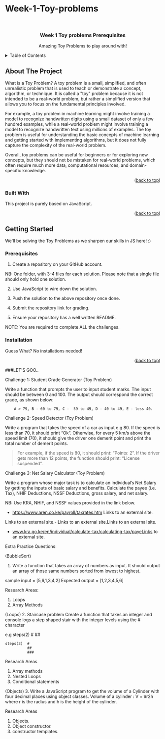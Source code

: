 # Week-1-Toy-problems
<!-- PROJECT LOGO -->
<br />
<div align="center">
  <a href="https://github.com/LimisiMike/Week-1-Toy-problems/edit/main/README.md"></a>

  <h3 align="center">Week 1 Toy problems Prerequisites</h3>

  <p align="center">
    Amazing Toy Problems to play around with!
    <br />
  </p>
</div>



<!-- TABLE OF CONTENTS -->
<details>
  <summary>Table of Contents</summary>
  <ol>
    <li>
      <a href="#about-the-project">About The Project</a>
    </li>
    <li>
      <a href="#getting-started">Getting Started</a>
      <ul>
        <li><a href="#prerequisites">Prerequisites</a></li>
        <li><a href="#installation">Installation</a></li>
      </ul>
    </li>
    <li><a href="#challenge1">Challenge 1: Student Grade Generator (Toy Problem)</a></li>
    <li><a href="#challenge2">Challenge 2: Speed Detector (Toy Problem)</a></li>
    <li><a href="#challenge3">Challenge 3: Net Salary Calculator (Toy Problem)</a></li>
    <li><a href="#Extras">Extra Practice Questions:</a></li>
  </ol>
</details>



<!-- ABOUT THE PROJECT -->
## About The Project
What is a Toy Problem?
A toy problem is a small, simplified, and often unrealistic problem that is used to teach or demonstrate a concept, algorithm, or technique. It is called a "toy" problem because it is not intended to be a real-world problem, but rather a simplified version that allows you to focus on the fundamental principles involved.

For example, a toy problem in machine learning might involve training a model to recognize handwritten digits using a small dataset of only a few hundred examples, while a real-world problem might involve training a model to recognize handwritten text using millions of examples. The toy problem is useful for understanding the basic concepts of machine learning and getting started with implementing algorithms, but it does not fully capture the complexity of the real-world problem.

Overall, toy problems can be useful for beginners or for exploring new concepts, but they should not be mistaken for real-world problems, which often require much more data, computational resources, and domain-specific knowledge.

<p align="right">(<a href="#readme-top">back to top</a>)</p>



### Built With

This project is purely based on JavaScript.

<p align="right">(<a href="#readme-top">back to top</a>)</p>



<!-- GETTING STARTED -->
## Getting Started

We'll be solving the Toy Problems as we sharpen our skills in JS here! :)

### Prerequisites
1. Create a repository on your GitHub account. 

NB: One folder, with 3-4 files for each solution. Please note that a single file should only hold one solution.

2. Use JavaScript to wire down the solution.

3. Push the solution to the above repository once done.

4. Submit the repository link for grading.

5. Ensure your repository has a well written README.

NOTE: You are required to complete ALL the challenges.

### Installation

Guess What? No installations needed!

<p align="right">(<a href="#readme-top">back to top</a>)</p>


###LET'S GOO..

Challenge 1: Student Grade Generator (Toy Problem)

Write a function that prompts the user to input student marks. The input should be between 0 and 100. The output should correspond the correct grade, as shown below: 

        A > 79, B - 60 to 79, C -  59 to 49, D - 40 to 49, E - less 40.

 

Challenge 2: Speed Detector (Toy Problem)

Write a program that takes the speed of a car as input e.g 80. If the speed is less than 70, it should print “Ok”. Otherwise, for every 5 km/s above the speed limit (70), it should give the driver one demerit point and print the total number of demerit points.

   > For example, if the speed is 80, it should print: “Points: 2”. If the driver gets more than 12 points, the function should print: “License suspended”.

 

Challenge 3: Net Salary Calculator (Toy Problem)

Write a program whose major task is to calculate an individual’s Net Salary by getting the inputs of basic salary and benefits. Calculate the payee (i.e. Tax), NHIF Deductions, NSSF Deductions, gross salary, and net salary. 

NB: Use KRA, NHIF, and NSSF values provided in the link below.

- https://www.aren.co.ke/payroll/taxrates.htm Links to an external site.

Links to an external site.-  Links to an external site.Links to an external site.

- www.kra.go.ke/en/individual/calculate-tax/calculating-tax/payeLinks to an external site.


Extra Practice Questions:

(BubbleSort)
1. Write a function that takes an array of numbers as input. It should output an array of those same numbers sorted from lowest to highest.

sample input = [5,6,1,3,4,2]
Expected output = [1,2,3,4,5,6]

Research Areas: 
1. Loops 
2. Array Methods 


(Loops)
2. Staircase problem 
Create a function that takes an integer and console logs a step shaped stair with the integer levels using the # character 

e.g steps(2)  #
              ##

    steps(3)  #
              ##
              ###

Research Areas 
1. Array methods 
2. Nested Loops
3. Conditional statements


(Objects)
3. Write a JavaScript program to get the volume of a Cylinder with four decimal places using object classes.
Volume of a cylinder : V = πr2h where r is the radius and h is the height of the cylinder.

Research Areas 
1. Objects. 
2. Object constructor.
3. constructor templates.
